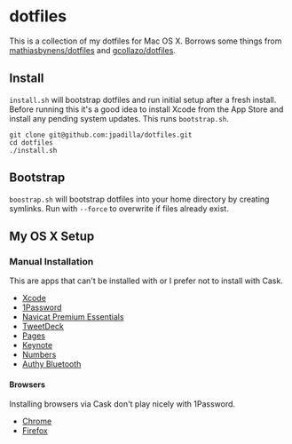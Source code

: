 # dotfiles

This is a collection of my dotfiles for Mac OS X. Borrows some things from [mathiasbynens/dotfiles](https://github.com/mathiasbynens/dotfiles) and [gcollazo/dotfiles](https://github.com/gcollazo/dotfiles).

## Install

`install.sh` will bootstrap dotfiles and run initial setup after a fresh install. Before running this it's a good idea to install Xcode from the App Store and install any pending system updates. This runs `bootstrap.sh`.

```
git clone git@github.com:jpadilla/dotfiles.git
cd dotfiles
./install.sh
```

## Bootstrap

`boostrap.sh` will bootstrap dotfiles into your home directory by creating symlinks. Run with `--force` to overwrite if files already exist.

## My OS X Setup

### Manual Installation

This are apps that can't be installed with or I prefer not to install with Cask.

- [Xcode](https://itunes.apple.com/us/app/xcode/id497799835?mt=12)
- [1Password](https://itunes.apple.com/us/app/1password-password-manager/id443987910?mt=12)
- [Navicat Premium Essentials](https://itunes.apple.com/us/app/navicat-premium-essentials/id466416967?mt=12)
- [TweetDeck](https://itunes.apple.com/us/app/tweetdeck-by-twitter/id485812721?mt=12)
- [Pages](https://itunes.apple.com/us/app/pages/id409201541?mt=12)
- [Keynote](https://itunes.apple.com/us/app/keynote/id409183694?mt=12)
- [Numbers](https://itunes.apple.com/us/app/numbers/id409203825?mt=12)
- [Authy Bluetooth](https://itunes.apple.com/us/app/authy-bluetooth/id668841348?mt=12)

#### Browsers

Installing browsers via Cask don't play nicely with 1Password.

- [Chrome](https://www.google.com/chrome/browser/)
- [Firefox](https://www.mozilla.org/en-US/firefox/desktop/)
